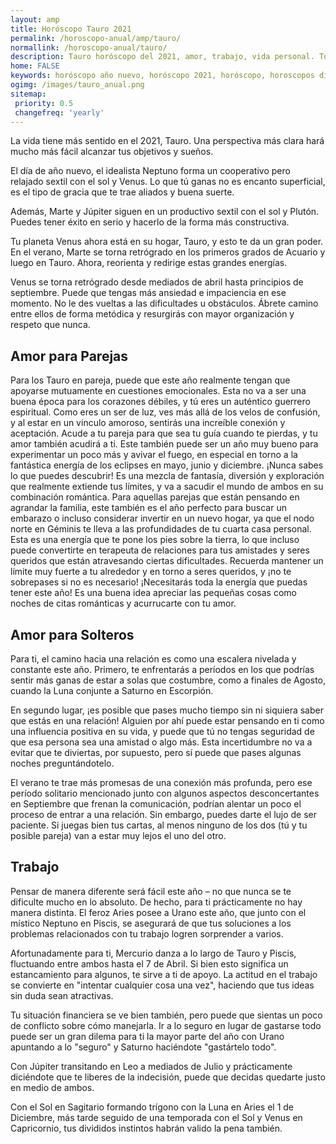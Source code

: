 ```yaml
---
layout: amp
title: Horóscopo Tauro 2021 
permalink: /horoscopo-anual/amp/tauro/
normallink: /horoscopo-anual/tauro/
description: Tauro horóscopo del 2021, amor, trabajo, vida personal. Todas las predicciones para Tauro 2021 gratis. Disfruta este año nuevo.
home: FALSE
keywords: horóscopo año nuevo, horóscopo 2021, horóscopo, horoscopos diarios gratis del dia de hoy, horóscopo diario gratis,horóscopo ano nuevo 2021, horóscopo esperanza gracia, horoscopo Tauro 2021, horoscop, horóscopos gratis, horoscopo Tauro, horoscopo Tauro 2021 gratis, Tarot, Astrologia, Zodíaco, Tauro, horoscopo gratis,tarot en femenino,videncia gratuita,horoscopos gratuitos,horóscopos, astrologia,videncia gratis
ogimg: /images/tauro_anual.png
sitemap:
 priority: 0.5
 changefreq: 'yearly'
---
```





La vida tiene más sentido en el 2021, Tauro. Una perspectiva más clara hará mucho más fácil alcanzar tus objetivos y sueños.


El día de año nuevo, el idealista Neptuno forma un cooperativo pero relajado sextil con el sol y Venus. Lo que tú ganas no es encanto superficial, es el tipo de gracia que te trae aliados y buena suerte.   


Además, Marte y Júpiter siguen en un productivo sextil con el sol y Plutón. Puedes tener éxito en serio y hacerlo de la forma más constructiva.


Tu planeta Venus ahora está en su hogar, Tauro, y esto te da un gran poder. En el verano, Marte se torna retrógrado en los primeros grados de Acuario y luego en Tauro. Ahora, reorienta y redirige estas grandes energías.


Venus se torna retrógrado desde mediados de abril hasta principios de septiembre. Puede que tengas más ansiedad e impaciencia en ese momento. No le des vueltas a las dificultades u obstáculos. Ábrete camino entre ellos de forma metódica y resurgirás con mayor organización y respeto que nunca.

## Amor para Parejas

Para los Tauro en pareja, puede que este año realmente tengan que apoyarse mutuamente en cuestiones emocionales. Esta no va a ser una buena época para los corazones débiles, y tú eres un auténtico guerrero espiritual.
Como eres un ser de luz, ves más allá de los velos de confusión, y al estar en un vínculo amoroso, sentirás una increíble conexión y aceptación. Acude a tu pareja para que sea tu guía cuando te pierdas, y tu amor también acudirá a ti.
Este también puede ser un año muy bueno para experimentar un poco más y avivar el fuego, en especial en torno a la fantástica energía de los eclipses en mayo, junio y diciembre. ¡Nunca sabes lo que puedes descubrir! Es una mezcla de fantasía, diversión y exploración que realmente extiende tus límites, y va a sacudir el mundo de ambos en su combinación romántica.
Para aquellas parejas que están pensando en agrandar la familia, este también es el año perfecto para buscar un embarazo o incluso considerar invertir en un nuevo hogar, ya que el nodo norte en Géminis te lleva a las profundidades de tu cuarta casa personal. Esta es una energía que te pone los pies sobre la tierra, lo que incluso puede convertirte en terapeuta de relaciones para tus amistades y seres queridos que están atravesando ciertas dificultades.
Recuerda mantener un límite muy fuerte a tu alrededor y en torno a seres queridos, y ¡no te sobrepases si no es necesario! ¡Necesitarás toda la energía que puedas tener este año! Es una buena idea apreciar las pequeñas cosas como noches de citas románticas y acurrucarte con tu amor.

## Amor para Solteros

Para ti, el camino hacia una relación es como una escalera nivelada y constante este año. Primero, te enfrentarás a períodos en los que podrías sentir más ganas de estar a solas que costumbre, como a finales de Agosto, cuando la Luna conjunte a Saturno en Escorpión.


En segundo lugar, ¡es posible que pases mucho tiempo sin ni siquiera saber que estás en una relación! Alguien por ahí puede estar pensando en ti como una influencia positiva en su vida, y puede que tú no tengas seguridad de que esa persona sea una amistad o algo más. Esta incertidumbre no va a evitar que te diviertas, por supuesto, pero sí puede que pases algunas noches preguntándotelo.  


El verano te trae más promesas de una conexión más profunda, pero ese período solitario mencionado junto con algunos aspectos desconcertantes en Septiembre que frenan la comunicación, podrían alentar un poco el proceso de entrar a una  relación. Sin embargo, puedes darte el lujo de ser paciente. Si juegas bien tus cartas, al menos ninguno de los dos (tú y tu posible pareja) van a estar muy lejos el uno del otro.


## Trabajo

Pensar de manera diferente será fácil este año – no que nunca se te dificulte mucho en lo absoluto. De hecho, para ti prácticamente no hay manera distinta. El feroz Aries posee a Urano este año, que junto con el místico Neptuno en Piscis, se asegurará de que tus soluciones a los problemas relacionados con tu trabajo logren sorprender a varios.


Afortunadamente para ti, Mercurio danza a lo largo de Tauro y Piscis, fluctuando entre ambos hasta el 7 de Abril. Si bien esto significa un estancamiento para algunos, te sirve a ti de apoyo. La actitud en el trabajo se convierte en "intentar cualquier cosa una vez", haciendo que tus ideas sin duda sean atractivas.


Tu situación financiera se ve bien también, pero puede que sientas un poco de conflicto sobre cómo manejarla. Ir a lo seguro en lugar de gastarse todo puede ser un gran dilema para ti la mayor parte del año con Urano apuntando a lo "seguro" y Saturno haciéndote "gastártelo todo".


Con Júpiter transitando en Leo a mediados de Julio y prácticamente diciéndote que te liberes de la indecisión, puede que decidas quedarte justo en medio de ambos.


Con el Sol en Sagitario formando trígono con la Luna en Aries el 1 de Diciembre, más tarde seguido de una temporada con el Sol y Venus en Capricornio, tus divididos instintos habrán valido la pena también.
